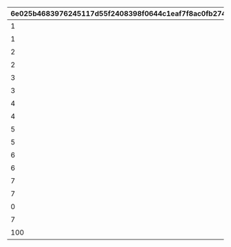 |6e025b4683976245117d55f2408398f0644c1eaf7f8ac0fb274f20b8ba350ae5|f73b0fe0348938a34d95f279a920c49e6f352fa02f023f4e3f98783f2f63f93f|bdc14601c1c9bad8510c012369fd9e67bcee648f3e54e24634eaae55b9016d47|1067bbaed78b8739882830e415b042e707905908ddf243fe5b39a12059cef3b9|f9622ccf6ade59d02a082f33df7c0ddf2f8315cba0c0059efc401943e6981b7f|9e136633d2a58b131896a8fd0717f4b60ca7d3a815695dc47455c945f0f6489c|4afcc793348b16483fadf504253f284691f5d118e5c2b7d5fcf096f0f2ccc585|
| --- | --- | --- | --- | --- | --- | --- |
|1|5148061|40|91002|8|10148|スイーツ早食いクラブ|
|1|5148062|0|0|0|10148|ぺんぽこりんの正体…？|
|2|5148064|40|91002|8|10148|夜凪の恋バナ？|
|2|5148065|0|0|0|10148|麦しゅわアブダクション|
|3|5148067|40|91002|8|10148|ピッカピカのボードで|
|3|5148068|0|0|0|10148|Mって何ですか？|
|4|5148070|40|91002|8|10148|スイカの次はミルク？|
|4|5148071|0|0|0|10148|騎士きゅんセラピー|
|5|5148073|40|91002|8|10148|パチパチとフーフー|
|5|5148074|0|0|0|10148|火遁の術でチャメシ！|
|6|5148076|40|91002|8|10148|耳を澄ませば|
|6|5148077|0|0|0|10148|祓った方がよくねー？|
|7|5148079|40|91002|8|10148|爆誕ホットヒップドロップ|
|7|5148080|0|0|0|10148|スーパースライム戦士|
|0|5148601|0|0|0|10148|バラバラな写真と証言|
|7|5148602|0|0|0|10148|写真アルバム復元完了！|
|100|5148603|0|0|0|10148|記念の集合写真★|